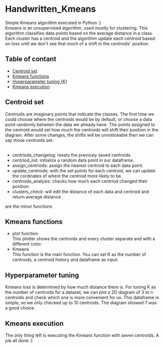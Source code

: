 # Handwritten_Kmeans
Simple Kmeans algorithm executed in Python :) <br/>
Kmeans is an unsupervised algorithm, used mostly for clustering. This algorithm classifies data points based on the average distance in a class.
Each cluster has a centroid and the algorithm update each centroid based on loss until we don't see that much of a shift in the centroids' position


## Table of contant
- [Centroid set](https://github.com/KimiyaVahidMotlagh/Handwritten_Kmeans/blob/main/README.md#centroid-set) <br/>
- [Kmeans functions](https://github.com/KimiyaVahidMotlagh/Handwritten_Kmeans/blob/main/README.md#kmeans-function) <br/>
- [Hyperparameter tuning (K)](https://github.com/KimiyaVahidMotlagh/Handwritten_Kmeans/blob/main/README.md#set-hyperparameter) <br/>
- [Kmeans execution](https://github.com/KimiyaVahidMotlagh/Handwritten_Kmeans/blob/main/README.md#kmeans-execution) <br/>

## Centroid set
Centroids are imaginary points that indicate the classes. The first time we could choose where the centroids would be by default, or choose a data point randomly between the data we already have. The points assigned to the centroid would set how much the centroids will shift their position in the diagram. After some changes, the shifts will be unnoticeable then we can say those centroids set. <br/> <br/>
- centriods_changelog: resets the previosly saved centroids. <br/>
- centriod_init: initialize a random data point in our dataframe. <br/>
- assign_centriods: assign the nearest centroid to each data point. <br/>
- update_centroids: with the set points for each centroid, we can update the cordinates of where the centroid more likely to be. <br/>
- centroids_analysis: checks how much each centriod changed their position. <br/>
- clusters_check: will edit the distance of each data and centroid and return average distance. <br/>

are the minor functions 
## Kmeans functions
- plot function <br/>
This plotter shows the centroids and every cluster separate and with a different color. 
- Kmeans <br/>
This function is the main function. You can set K as the number of centroids, a centroid history and dataframe as input.


## Hyperparameter tuning
Kmeans loss is determined by how much distance there is. For tuning K as the number of centroids for a dataset, we can plot a 2D diagram of 3 to n centroids and check which one is more convenient for us. This dataframe is simple, so we only checked up to 10 centroids. The diagram showed 7 was a good choice.

## Kmeans execution
The only thing left is executing the Kmeans function with seven centroids. A job all done :)

